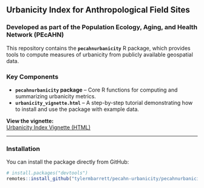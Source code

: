 ## Urbanicity Index for Anthropological Field Sites
### Developed as part of the Population Ecology, Aging, and Health Network (PEcAHN)

This repository contains the **`pecahnurbanicity`** R package, which provides tools to compute measures of urbanicity from publicly available geospatial data.

### Key Components
- **`pecahnurbanicity` package** – Core R functions for computing and summarizing urbanicity metrics.
- **`urbanicity_vignette.html`** – A step-by-step tutorial demonstrating how to install and use the package with example data.

**View the vignette:**  
[Urbanicity Index Vignette (HTML)](https://tmbarrett2.github.io/pecahn-urbanicity/urbanicity_vignette.html)

---

### Installation
You can install the package directly from GitHub:

```r
# install.packages("devtools")
remotes::install_github("tylermbarrett/pecahn-urbanicity/pecahnurbanicity")
